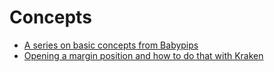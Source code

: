 # Concepts
- [A series on basic concepts from Babypips](https://www.babypips.com/learn/forex/what-is-account-balance)
- [Opening a margin position and how to do that with Kraken](https://support.kraken.com/hc/en-us/articles/203250333-What-is-an-open-position-and-how-is-it-created-)
